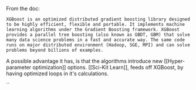 From the doc:
```
XGBoost is an optimized distributed gradient boosting library designed to be highly efficient, flexible and portable. It implements machine learning algorithms under the Gradient Boosting framework. XGBoost provides a parallel tree boosting (also known as GBDT, GBM) that solve many data science problems in a fast and accurate way. The same code runs on major distributed environment (Hadoop, SGE, MPI) and can solve problems beyond billions of examples.
```

A possible advantage it has, is that the algorithms introduce new [[Hyper-parameter optimization]] options. [[Sci-Kit Learn]], feeds off XGBoost, by having optimized loops in it's calculations.



``